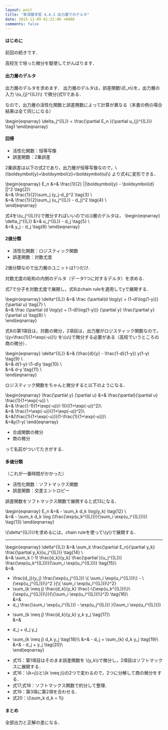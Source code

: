 ```yaml
---
layout: post
title: "青深層学習 4.4.1 出力層でのデルタ"
date: 2015-11-09 01:22:00 +0900
comments: false
---
```


#### はじめに
前回の続きです．

高校生で培った微分を駆使してがんばります．
#### 出力層のデルタ
出力層のデルタを求めます．
出力層のデルタは，誤差関数\\(E_n\\)を，出力層の入力 \\(u_{j}^{(L)}\\) で微分(式1)である．

なので，出力層の活性化関数と誤差関数によって計算が異なる（本書の例の場合結果は全て同じになる）

\begin{eqnarray}
\delta_j^{(L)} = 
  \frac{\partial E_n }{\partial u_{j}^{(L)}} \tag1
\end{eqnarray}

#### 回帰

- 活性化関数：恒等写像
- 誤差関数：2乗誤差

2乗誤差は以下の式2であり，出力層が恒等写像なので，\\(\boldsymbol{y}=\boldsymbol{z}=\boldsymbol{u}\\)
より式4に変形できる．

\begin{eqnarray}
E_n &=& \frac{1}{2} ||\boldsymbol{y} - \boldsymbol{d} ||^2 \tag{2}\\\
&=& \frac{1}{2}\sum_j (y_j-d_j)^2 \tag{3} \\\
&=& \frac{1}{2}\sum_j (u_j^{(L)} - d_j)^2 \tag{4} \\\
\end{eqnarray}

式4を\\(u_j^{(L)}\\)で微分すればいいので\\(L\\)層のデルタは，
\begin{eqnarray}
\delta_j^{(L)} &=& u_j^{(L)} - d_j \tag{5} \\\
&=& y_j - d_j \tag{6}
\end{eqnarray}

#### 2値分類

- 活性化関数：ロジスティック関数
- 誤差関数：対数尤度

2値分類なので出力層のユニットは1つだけ．

対数尤度の総和の内側のデルタ（データ1つに対するデルタ）を求める．

式7で分子を対数尤度で展開し，式8はchain ruleを適用してyで展開する．

\begin{eqnarray}
\delta^{(L)} &=& \frac
{\partial(d \log(y) + (1-d)\log(1-y))}
{\partial u} \tag{7} \\\
&=& \frac
{\partial (d \log(y) + (1-d)\log(1-y))}
{\partial y}
\frac{\partial y}
{\partial u} \tag{8} \\\
\end{eqnarray}

式8の第1項目は，対数の微分，2項目は，出力層がロジスティック関数なので， \\(y=\frac{1}{1+\exp(-u)}\\) を\\(u\\)で微分する必要がある（高校でいうところの商の微分）．

\begin{eqnarray}
\delta^{(L)} &=& (\frac{d}{y} - \frac{1-d}{1-y}) y(1-y) \tag{9}  \\\
&=& d(1-y)-(1-d)y \tag{10} \\\
&=& d-y \tag{11} \\\
\end{eqnarray}

ロジスティック関数をちゃんと微分すると以下のようになる．

\begin{eqnarray}
\frac{\partial y} {\partial u} &=& \frac{\partial}{\partial u} \frac{1}{1+\exp(-u)} \\\
&=& \frac{(-1)(1+\exp(-u))(-1)}{(1+\exp(-u))^2}\\\
&=& \frac{1+\exp(-u)}{(1+\exp(-u))^2}\\\
&=&(\frac{1}{1+\exp(-u)})(1-\frac{1}{1+\exp(-u)})\\\
&=&y(1-y)
\end{eqnarray}

- 合成関数の微分
- 商の微分

って名前がついてたきがする．


#### 多値分類
（これが一番時間がかかった）

- 活性化関数：ソフトマックス関数
- 誤差関数：交差エントロピー

誤差関数をソフトマックス関数で展開すると式13になる．

\begin{eqnarray}
E_n &=& - \sum_k d_k \log(y_k) \tag{12} \\\
&=& - \sum_k d_k \log (\frac{\exp(u_k^{(L)})}{\sum_i \exp(u_i^{(L)})}) \tag{13}
\end{eqnarray}

\\(\delta^{(L)}\\)を求めるには，chain ruleを使って\\(y\\)で展開する．

- - - 

\begin{eqnarray}
\delta^{(L)} &=& \sum_k \frac{\partial E_n}{\partial y_k} \frac{\partial y_k}{u_j^{(L)}} \tag{14} \\\
&=& \sum_k (-1) \frac{d_k}{y_k} \frac{\partial }{u_j^{(L)}} \frac{\exp(u_k^{(L)})}{\sum_i \exp(u_i^{(L)})} \tag{15}\\\
&=& 
- \frac{d_j}{y_j} \frac{\exp(u_j^{(L)}) \\{ \sum_i \exp(u_i^{(L)})\\} - \\{\exp(u_j^{(L)})\\}^2 }{\\{ \sum_i \exp(u_i^{(L)})\\}^2}
- \sum_{k \neq j} \frac{d_k}{y_k} \frac{-\\{\exp(u_k^{(L)})\\}\\{\exp(u_j^{(L)})\\}}{\\{\sum_i \exp(u_i^{(L)})\\}^2}
 \tag{16}\\\
&=&
- d_j \frac{\sum_i \exp(u_i^{(L)}) - 
\exp(u_j^{(L)})
  }{\sum_i \exp(u_i^{(L)})}
+ \sum_{k \neq j} \frac{d_k}{y_k} y_k y_j
 \tag{17}\\\
 &=&
- d_j + d_j y_j
+ \sum_{k \neq j} d_k y_j
 \tag{18}\\\ 
 &=& - d_j + \sum_{k} d_k y_j \tag{19}\\\
 &=& - d_j + y_j \tag{20}\\\
\end{eqnarray}

- 式15：第1項目はそのまま誤差関数を \\(y_k\\)で微分し，2項目はソフトマックスに展開する．
- 式16：\\(k=j\\)と\\(k \neq j\\)の2つで変わるので，2つに分解して商の微分をする．
- 式17,式18：ソフトマックス関数で約分して整理．
- 式19：第3項に第2項を合わせる．
- 式20：\\(\sum_k d_k = 1\\)


#### まとめ

全部出力と正解の差になる．